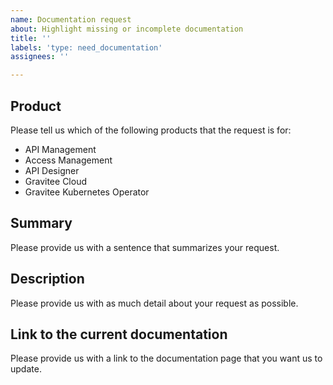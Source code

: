 ```yaml
---
name: Documentation request
about: Highlight missing or incomplete documentation
title: ''
labels: 'type: need_documentation'
assignees: ''

---
```


<h2>Product</h2>

Please tell us which of the following products that the request is for:
* API Management
* Access Management
* API Designer
* Gravitee Cloud
* Gravitee Kubernetes Operator

<h2>Summary</h2>

Please provide us with a sentence that summarizes your request.

<h2>Description</h2>

Please provide us with as much detail about your request as possible.

<h2>Link to the current documentation</h2>

Please provide us with a link to the documentation page that you want us to update.
